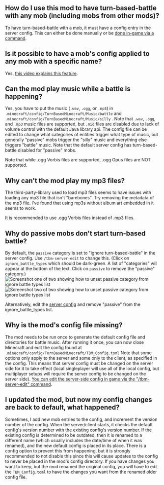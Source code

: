 ## How do I use this mod to have turn-based-battle with any mob (including mobs from other mods)?

To have turn-based-battle with a mob, it must have a config entry in the server
config. This can either be done manually or be [done in-game via a
command](https://www.youtube.com/watch?v=MK648OVHddE).

## Is it possible to have a mob's config applied to any mob with a specific name?

Yes, [this video explains this feature](https://www.youtube.com/watch?v=9lBETQFMd3A).

## Can the mod play music while a battle is happening?

Yes, you have to put the music (`.wav`, `.ogg`, or `.mp3`) in
`.minecraft/config/TurnBasedMinecraft/Music/battle` and
`.minecraft/config/TurnBasedMinecraft/Music/silly` . Note that `.wav`, `.ogg`,
and `.mp3` music files are supported, but `.mid` files are disabled due to lack
of volume control with the default Java library api. The config file can be
edited to change what categories of entities trigger what type of music, but
generally "passive" mobs trigger the "silly" music and everything else triggers
"battle" music. Note that the default server config has turn-based-battle
disabled for "passive" mobs.

Note that while .ogg Vorbis files are supported, .ogg Opus files are NOT
supported.

## Why can't the mod play my mp3 files?

The third-party-library used to load mp3 files seems to have issues with
loading any mp3 file that isn't "barebones". Try removing the metadata of the
mp3 file. I've found that using mp3s without album art embedded in it seems to
work.

It is recommended to use .ogg Vorbis files instead of .mp3 files.

## Why do passive mobs don't start turn-based battle?

By default, the `passive` category is set to "ignore turn-based-battle" in the
server config. Use `/tbm-server-edit` to change this. (Click on
`ignore_battle_types` which should be dark-green. A list of "categories" will
appear at the bottom of the text. Click on `passive` to remove the "passive"
category.)
![Screenshot one of two showing how to unset passive category from ignore battle types list](https://seodisparate.com/static/uploads/TBMM_ignore_battle_types_screenshot0.png)
![Screenshot two of two showing how to unset passive category from ignore battle types list](https://seodisparate.com/static/uploads/TBMM_ignore_battle_types_screenshot1.png)

Alternatively, edit the [server config](https://github.com/Stephen-Seo/TurnBasedMinecraftMod/blob/ad78063a16c768f660dd086cba857a3be43a84b2/src/main/resources/assets/com_burnedkirby_turnbasedminecraft/TBM_Config.toml#L46)
and remove "passive" from the ignore\_battle\_types list.

## Why is the mod's config file missing?

The mod needs to be run once to generate the default config file and
directories for battle music. After running it once, you can now close
Minecraft and edit the config found at
`.minecraft/config/TurnBasedMinecraft/TBM_Config.toml` Note that some options
only apply to the server and some only to the client, as specified in the
config. This means that server config must be changed on the server side for it
to take effect (local singleplayer will use all of the local config, but
multiplayer setups will require the server config to be changed on the server
side). [You can edit the server-side config in game via the "/tbm-server-edit"
command](https://youtu.be/9xkbHNWkcIY).

## I updated the mod, but now my config changes are back to default, what happened?

Sometimes, I add new mob entries to the config, and increment the version
number of the config. When the server/client starts, it checks the default
config's version number with the existing config's version number. If the
existing config is determined to be outdated, then it is renamed to a different
name (which usually includes the date/time of when it was renamed), and the new
default config is placed in its place. There is a config option to prevent this
from happening, but it is strongly recommended to not disable this since this
will cause updates to the config to never be placed in the mod's config
directory. If you have changes you want to keep, but the mod renamed the
original config, you will have to edit the `TBM_Config.toml` to have the
changes you want from the renamed older config file.
